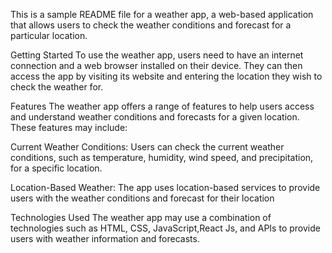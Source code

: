 This is a sample README file for a weather app, a web-based application that allows users to check the weather conditions and forecast for a particular location.

Getting Started
To use the weather app, users need to have an internet connection and a web browser installed on their device. They can then access the app by visiting its website and entering the location they wish to check the weather for.

Features
The weather app offers a range of features to help users access and understand weather conditions and forecasts for a given location. These features may include:

Current Weather Conditions: Users can check the current weather conditions, such as temperature, humidity, wind speed, and precipitation, for a specific location.

Location-Based Weather: The app uses location-based services to provide users with the weather conditions and forecast for their location  

Technologies Used
The weather app may use a combination of technologies such as HTML, CSS, JavaScript,React Js, and APIs to provide users with weather information and forecasts.
